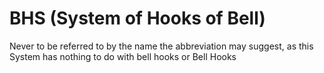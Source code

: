 # BHS (System of Hooks of Bell)

Never to be referred to by the name the abbreviation may suggest, as this System has nothing to do with bell hooks or Bell Hooks
